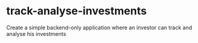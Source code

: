 # track-analyse-investments
Create a simple backend-only application where an investor can track and analyse his investments
